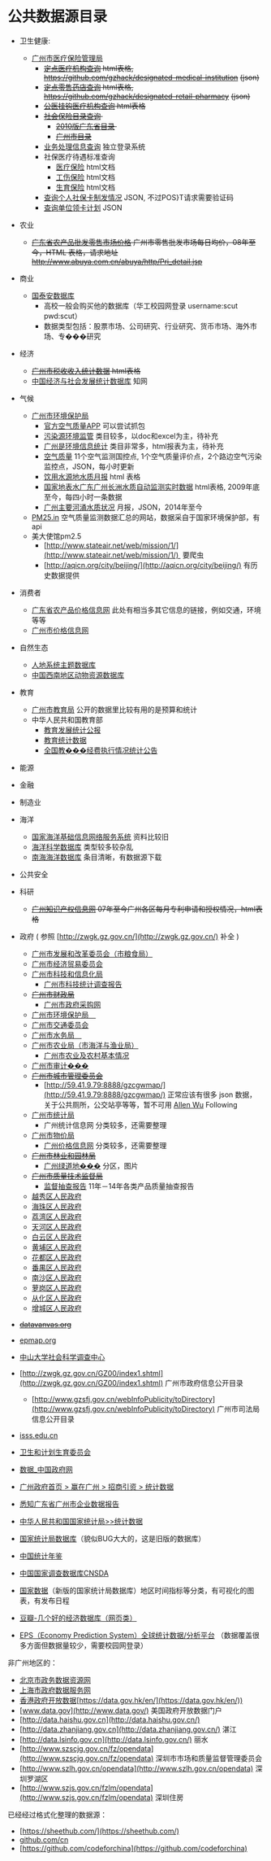 # 公共数据源目录

*   卫生健康:
    *   [广州市医疗保险管理局](http://www.gzyb.net/xxcx/infosearch.html)
        *   <s>[定点医疗机构查询](http://www.gzyb.net/xxcx/infosearch.html?iframeurl=/xxcx/ddyljgsearch.html) html表格,</s> [](https://github.com/gzhack/designated-medical-institution)<s>https://github.com/gzhack/designated-medical-institution</s> <s>(json)</s>
        *   <s>[定点零售药店查询](http://www.gzyb.net/xxcx/infosearch.html?iframeurl=/xxcx/ddlsydsearch.html) html表格,</s> [](https://github.com/gzhack/designated-retail-pharmacy)<s>https://github.com/gzhack/designated-retail-pharmacy</s> <s>(json)</s>
        *   <s>[公医挂钩医疗机构查询](http://www.gzyb.net/xxcx/infosearch.html?iframeurl=/xxcx/gyggyljgsearch.html) html表格</s>
        *   <s>[社会保险目录查询](http://www.gdhrss.gov.cn/sofpro/otherproject/yaopin/yaopin.jsp) </s>
            *   <s>[2010版广东省目录](http://www.gdhrss.gov.cn/sofpro/otherproject/yaopin/yaopin.jsp) </s>
            *   <s>[广州市目录](http://www.gzyb.net/xxcx/infosearch.html?iframeurl=/xxcx/ybmlsearch.html)</s>
        *   [业务处理信息查询](http://203.88.202.87:7001/gzlss_usal/person_index_weboffice.jsp) 独立登录系统
        *   社保医疗待遇标准查询 
            *   [医疗保险](http://www.gzyb.net/files/html/output/xxcx/yldycx/ylbx/column1.html) html文档
            *   [工伤保险](http://www.gzyb.net/files/html/output/xxcx/yldycx/gsbx/column1.html) html文档
            *   [生育保险](http://www.gzyb.net/files/html/output/xxcx/yldycx/sybx/column1.html) html文档
        *   [查询个人社保卡制发情况](http://www.gzyb.net/xxcx/infosearch.html?iframeurl=/xxcx/sbk_person_info.html) JSON, 不过POS}T请求需要验证码
        *   [查询单位领卡计划](http://www.gzyb.net/xxcx/infosearch.html?iframeurl=/xxcx/sbk_org_info.html) JSON
*   农业
    *   <s>[广东省农产品批发零售市场价格](http://www.abuya.com.cn/abuya/http/Pri_detail.jsp) 广州市零售批发市场每日均价，08年至今，HTML 表格，请求地址</s> [](http://www.abuya.com.cn/abuya/http/Pri_detail.jsp)<s>http://www.abuya.com.cn/abuya/http/Pri_detail.jsp</s>
*   商业
    *   [国泰安数据库](http://gtadata.cn/) 
        *   高校一般会购买他的数据库（华工校园网登录 username:scut pwd:scut）
        *   数据类型包括：股票市场、公司研究、行业研究、货币市场、海外市场、专���研究
*   经济
    *   <s>[广州市税收收入统计数据](http://www.gd-n-tax.gov.cn/pub/gzsgsww/xxgk/zfxxgk/xxgkzn/sssutjsj/) html表格</s>
    *   [中国经济与社会发展统计数据库](http://tongji.cnki.net/kns55/index.aspx) 知网
*   气候
    *   [广州市环境保护局](http://www.gzepb.gov.cn/) 
        *   [官方空气质量APP](http://www.gzepb.gov.cn/handgzhb/index.html) 可以尝试抓包 
        *   [污染源环境监管](http://www.gzepb.gov.cn/wryhjjgml/) 类目较多，以doc和excel为主，待补充
        *   [广州是环境信息统计](http://www.gzepb.gov.cn/infoindex.htm) 类目非常多，html报表为主，待补充
        *   [空气质量](http://210.72.1.216:8080/gzaqi_new/RealTimeDate.html) 11个空气监测国控点, 1个空气质量评价点，2个路边空气污染监控点，JSON，每小时更新
        *   [饮用水源地水质月报](http://www.gzepb.gov.cn:81/was5/web/WaterQuality/MonthlyData.jsp) html 表格
        *   [国家地表水广东广州长洲水质自动监测实时数据](http://www.gzepb.gov.cn:81/was5/web/WaterQuality/RealtimeData.jsp) html表格, 2009年底至今，每四小时一条数据
        *   [广州主要河涌水质状况](http://210.72.1.216:8088/water/watertimereport.html) 月报，JSON，2014年至今
    *   [PM25.in](http://pm25.in/) 空气质量监测数据汇总的网站，数据采自于国家环境保护部，有api
    *   美大使馆pm2.5  
        *   [](http://www.stateair.net/web/mission/1/)[http://www.stateair.net/web/mission/1/](http://www.stateair.net/web/mission/1/)  要爬虫   
        *   [](http://aqicn.org/city/beijing/)[http://aqicn.org/city/beijing/](http://aqicn.org/city/beijing/) 有历史数据提供
*   消费者
    *   [广东省农产品价格信息网](http://www.gdncpjg.cn/main_viewPublicServic.do) 此处有相当多其它信息的链接，例如交通，环境等等
    *   [广州市价格信息网](http://www.gzwjj.gov.cn/html/index.htm) 
*   自然生态
    *   [人地系统主题数据库](http://www.data.ac.cn/)
    *   [中国西南地区动物资源数据库](http://www.swanimal.csdb.cn/)
*   教育
    *   [广州市教育局](http://www.gzedu.gov.cn/gov/index2.htm) 公开的数据里比较有用的是预算和统计
    *   中华人民共和国教育部
        *   [教育发展统计公报](http://www.moe.edu.cn/business/htmlfiles/moe/moe_335/list.html)
        *   [教育统计数据](http://www.moe.edu.cn/publicfiles/business/htmlfiles/moe/s8492/list.html)
        *   [全国教���经费执行情况统计公告](http://www.moe.edu.cn/publicfiles/business/htmlfiles/moe/moe_83/index.html)
*   能源
*   金融
*   制造业
*   海洋
    *   [国家海洋基础信息网络服务系统](http://wdc-d.coi.gov.cn/index.html) 资料比较旧
    *   [海洋科学数据库](http://159.226.158.8/Default.aspx?tabid=76&language=zh-CN) 类型较多较杂乱
    *   [南海海洋数据库](http://www.ocdb.csdb.cn/) 条目清晰，有数据源下载
*   公共安全
*   科研
    *   <s>[广州知识产权信息网](http://www.gzipo.gov.cn/web/jsp/category/category_list_common.jsp?catEncode=001010004) 07年至今广州各区每月专利申请和授权情况，html表格</s>
*   政府 ( 参照 [](http://zwgk.gz.gov.cn/)[http://zwgk.gz.gov.cn/](http://zwgk.gz.gov.cn/) 补全 )
    *   [广州市发展和改革委员会（市粮食局）](http://zwgk.gz.gov.cn/GZ02/index1.shtml)
    *   [广州市经济贸易委员会](http://zwgk.gz.gov.cn/GZ03/index1.shtml)
    *   [广州市科技和信息化局](http://zwgk.gz.gov.cn/GZ05/index1.shtml)
        *   [广州市科技统计调查报告](http://www.gzsi.gov.cn/information.html)
    *   <s>[广州市财政局](http://zwgk.gz.gov.cn/GZ11/index1.shtml)</s>
        *   [广州市政府采购网](http://www.gzg2b.gov.cn/Sites/Pages/Default.html)
    *   [广州市环境保护局　](http://zwgk.gz.gov.cn/GZ25/index1.shtml)
    *   [广州市交通委员会](http://zwgk.gz.gov.cn/GZ16/index1.shtml)
    *   [广州市水务局　](http://zwgk.gz.gov.cn/GZ17/index1.shtml)
    *   [广州市农业局（市海洋与渔业局）](http://zwgk.gz.gov.cn/GZ18/index1.shtml)
        *   [广州市农业及农村基本情况](http://www.gzagri.gov.cn/zwgk/tjsj/)
    *   [广州市审计���](http://zwgk.gz.gov.cn/GZ23/index1.shtml)
    *   <s>[广州市城市管理委员会](http://zwgk.gz.gov.cn/GZ46/index1.shtml)</s>
        *   [](http://59.41.9.79:8888/gzcgwmap/)[http://59.41.9.79:8888/gzcgwmap/](http://59.41.9.79:8888/gzcgwmap/) 正常应该有很多 json 数据，关于公共厕所，公交站亭等等，暂不可用 [Allen Wu](/ep/profile/u5z2xgduP5z) Following
    *   [广州市统计局](http://zwgk.gz.gov.cn/GZ31/index1.shtml)
        *   广州统计信息网 分类较多，还需要整理
    *   [广州市物价局](http://zwgk.gz.gov.cn/GZ32/index1.shtml)
        *   [广州价格信息网](http://www.gzwjj.gov.cn/html/index.htm) 分类较多，还需要整理
    *   <s>[广州市林业和园林局](http://zwgk.gz.gov.cn/GZ34/index1.shtml)</s>
        *   [广州绿道地���](http://www.gzlyyl.gov.cn/portal/site/site/portal/gzlyylj/2012_gw_newindex.portal?categoryId=8HS8ABVHM75ORRMX5BLZ5T4V5VWUU29N) 分区，图片
    *   <s>[广州市质量技术监督局](http://zwgk.gz.gov.cn/GZ35/index1.shtml)</s>
        *   [监督抽查报告](http://www.gzq.gov.cn/public/have_sub_list.jsp?catid=13|19) 11年－14年各类产品质量抽查报告
    *   [越秀区人民政府](http://zwgk.gz.gov.cn/GZ57/index1.shtml)
    *   [海珠区人民政府](http://xxgk.haizhu.gov.cn/gov/HZ00/)
    *   [荔湾区人民政府](http://zwgk.gz.gov.cn/GZ58/index1.shtml)
    *   [天河区人民政府](http://zwgk.gz.gov.cn/GZ60/index1.shtml)
    *   [白云区人民政府](http://www.by.gov.cn/publicfiles//business/htmlfiles/BY00/s26147/index.html?siteid=589)
    *   [黄埔区人民政府](http://zwgk.gz.gov.cn/GZ62/index1.shtml)
    *   [花都区人民政府](http://zwgk.gz.gov.cn/GZ64/index1.shtml)
    *   [番禺区人民政府](http://zwgk.gz.gov.cn/GZ63/index1.shtml)
    *   [南沙区人民政府](http://zwgk.gz.gov.cn/GZ67/index1.shtml)
    *   [萝岗区人民政府](http://zwgk.gz.gov.cn/GZ68/index1.shtml)
    *   [从化区人民政府](http://zwgk.gz.gov.cn/GZ66/index1.shtml)
    *   [增城区人民政府](http://zwgk.zengcheng.gov.cn/)

*   <s>[datavanvas.org](http://datavanvas.org/)</s>
*   [epmap.org](http://epmap.org/)
*   [中山大学社会科学调查中心](http://css.sysu.edu.cn/Data)
*   [](http://zwgk.gz.gov.cn/GZ00/index1.shtml)[http://zwgk.gz.gov.cn/GZ00/index1.shtml](http://zwgk.gz.gov.cn/GZ00/index1.shtml) 广州市政府信息公开目录
    *   [](http://www.gzsfj.gov.cn/webInfoPublicity/toDirectory)[http://www.gzsfj.gov.cn/webInfoPublicity/toDirectory](http://www.gzsfj.gov.cn/webInfoPublicity/toDirectory) 广州市司法局信息公开目录

*   [isss.edu.cn](http://www.isss.edu.cn/cfps/)
*   [卫生和计划生育委员会](http://www.nhfpc.gov.cn/zwgkzt/tjnj/list.shtml)
*   [数据_中国政府网](http://www.gov.cn/shuju/)
*   [广州政府首页 > 赢在广州 > 招商引资 > 统计数据](http://www.gz.gov.cn/gzgov/tzzx/listo2.shtml)
*   [悉知广东省广州市企业数据报告](http://www.xizhi.com/z-area/440100.html)
*   [中华人民共和国国家统计局>>统计数据](http://www.stats.gov.cn/tjsj/)
*   [国家统计局数据库](http://219.235.129.58/welcome.do)（貌似BUG大大的，这是旧版的数据库）
*   [中国统计年鉴](http://www.stats.gov.cn/tjsj/ndsj/)
*   [中国国家调查数据库CNSDA](http://www.cnsda.org/index.php)
*   [国家数据](http://data.stats.gov.cn/index)（新版的国家统计局数据库）地区时间指标等分类，有可视化的图表，有发布日程
*   [豆瓣-几个好的经济数据库（网页类）](http://www.douban.com/note/232556622/)
*   [EPS（Economy Prediction System）全球统计数据/分析平台](http://www.epsnet.com.cn/) （数据覆盖很多方面但数据量较少，需要校园网登录）

非广州地区的：

*   [北京市政务数据资源网](http://www.bjdata.gov.cn/)
*   [上海市政府数据服务网](http://www.datashanghai.gov.cn/home!toHomePage.action)
*   [香港政府开放数据]([](https://data.gov.hk/en/))[https://data.gov.hk/en/](https://data.gov.hk/en/))
*   [www.data.gov](http://www.data.gov/) 美国政府开放数据门户
*   [](http://data.haishu.gov.cn)[http://data.haishu.gov.cn](http://data.haishu.gov.cn/)
*   [](http://data.zhanjiang.gov.cn)[http://data.zhanjiang.gov.cn](http://data.zhanjiang.gov.cn/) 湛江
*   [](http://data.lsinfo.gov.cn)[http://data.lsinfo.gov.cn](http://data.lsinfo.gov.cn/) 丽水
*   [](http://www.szscjg.gov.cn/fz/opendata)[http://www.szscjg.gov.cn/fz/opendata](http://www.szscjg.gov.cn/fz/opendata) 深圳市市场和质量监督管理委员会
*   [](http://www.szlh.gov.cn/opendata)[http://www.szlh.gov.cn/opendata](http://www.szlh.gov.cn/opendata) 深圳罗湖区
*   [](http://www.szjs.gov.cn/fzlm/opendata)[http://www.szjs.gov.cn/fzlm/opendata](http://www.szjs.gov.cn/fzlm/opendata) 深圳住房

已经经过格式化整理的数据源：

*   [](https://sheethub.com/)[https://sheethub.com/](https://sheethub.com/)
*   [github.com/cn](http://github.com/cn)
*   [](https://github.com/codeforchina)[https://github.com/codeforchina](https://github.com/codeforchina)